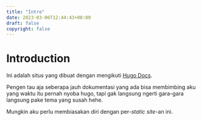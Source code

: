 ```yaml
---
title: "Intro"
date: 2023-03-06T12:44:43+08:00
draft: false
copyright: false
---
```


# Introduction
Ini adalah situs yang dibuat dengan mengikuti [Hugo Docs](https://gohugo.io/getting-started/quick-start/). 

Pengen tau aja seberapa jauh dokumentasi yang ada bisa membimbing aku yang waktu itu pernah nyoba hugo, tapi gak langsung ngerti gara-gara langsung pake tema yang susah hehe.

Mungkin aku perlu membiasakan diri dengan per-*static site*-an ini.